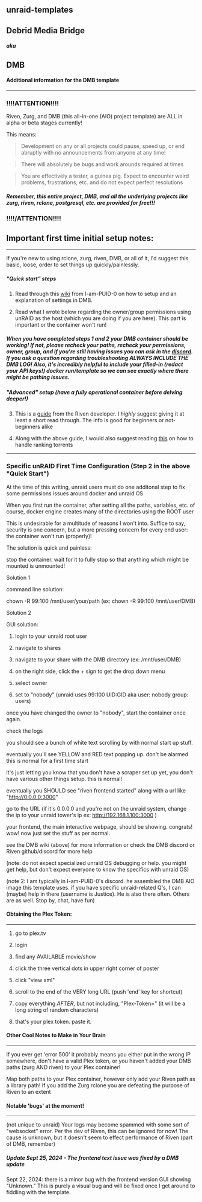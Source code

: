 ## unraid-templates

## Debrid Media Bridge

##### aka

## DMB

#### Additional information for the DMB template
---

### !!!!ATTENTION!!!!

Riven, Zurg, and DMB (this all-in-one (AIO) project template) are ALL in alpha or beta stages currently!

This means:

> Development on any or all projects could pause, speed up, or end abruptly with no announcements from anyone at any time!

> There will absolutely be bugs and work arounds required at times

> You are effectively a tester, a guinea pig. Expect to encounter weird problems, frustrations, etc. and do not expect perfect resolutions

##### Remember, this entire project, DMB, and all the underlying projects like zurg, riven, rclone, postgresql, etc. are provided for free!!!

### !!!!/ATTENTION!!!!


## Important first time initial setup notes:

---

If you're new to using rclone, zurg, riven, DMB, or all of it, I'd suggest this basic, loose, order to set things up quickly/painlessly.

##### "Quick start" steps

1) Read through this [wiki](https://github.com/I-am-PUID-0/DMB/wiki) from I-am-PUID-0 on how to setup and an explanation of settings in DMB.   
   
2) Read what I wrote below regarding the owner/group permissions using unRAID as the host (which you are doing if you are here). This part is important or the container won't run!   

##### When you have completed steps 1 and 2 your DMB container *should* be working! If not, please recheck your paths, recheck your permissions, owner, group, and if you're still having issues you can ask in the [discord](https://discord.gg/8dqKUBtbp5). If you ask a question regarding troubleshooting ALWAYS INCLUDE THE DMB LOG! Also, it's incredibly helpful to include your filled-in (redact your API keys!) docker run/template so we can see *exactly* where there might be pathing issues.

##### "Advanced" setup (have a fully operational container before delving deeper!)

3) This is a [guide](https://rivenmedia.github.io/wiki/) from the Riven developer. I *highly* suggest giving it at least a short read through. The info is good for beginners or not-beginners alike   
   
4) Along with the above guide, I would also suggest reading [this](https://dreulavelle.github.io/rank-torrent-name/users/faq/) on how to handle ranking torrents   

---   

### Specific unRAID First Time Configuration (Step 2 in the above "Quick Start")

At the time of this writing, unraid users must do one additonal step to fix some permissions issues around docker and unraid OS

When you first run the container, after setting all the paths, variables, etc. of course, docker engine creates many of the directories using the ROOT user

This is undesirable for a multitude of reasons I won't into. Suffice to say, security is one concern, but a more pressing concern for every end user: the container won't run (properly)!

The solution is quick and painless:

stop the container. wait for it to fully stop so that anything which might be mounted is unmounted!

Solution 1

command line solution:

chown -R 99:100 /mnt/user/your/path (ex: chown -R 99:100 /mnt/user/DMB)

Solution 2

GUI solution:

1. login to your unraid root user

2. navigate to shares

3. navigate to your share with the DMB directory (ex: /mnt/user/DMB)

4. on the right side, click the + sign to get the drop down menu

5. select owner

6. set to "nobody" (unraid uses 99:100 UID:GID aka user: nobody group: users)

once you have changed the owner to "nobody", start the container once again. 

check the logs

you should see a bunch of white text scrolling by with normal start up stuff. 

eventually you'll see YELLOW and RED text popping up. don't be alarmed this is normal for a first time start

it's just letting you know that you don't have a scraper set up yet, you don't have various other things setup. this is normal!

eventually you SHOULD see "riven frontend started" along with a url like "http://0.0.0.0:3000"

go to the URL (if it's 0.0.0.0 and you're not on the unraid system, change the ip to your unraid tower's ip ex: http://192.168.1.100:3000 )

your frontend, the main interactive webpage, should be showing. congrats! wow! now just set the stuff as per normal. 

see the DMB wiki (above) for more information or check the DMB discord or Riven github/discord for more help

(note: do not expect specialized unraid OS debugging or help. you might get help, but don't expect everyone to know the specifics with unraid OS)

(note 2: I am typically in I-am-PUID-0's discord. he assembled the DMB AIO image this template uses. if you have specific unraid-related Q's, I can (maybe) help in there (username is Justice). He is also there often. Others are as well. Stop by, chat, have fun)

#### Obtaining the Plex Token:
---

1. go to plex.tv

2. login 

3. find any AVAILABLE movie/show

4. click the three vertical dots in upper right corner of poster

5. click "view xml"

6. scroll to the end of the VERY long URL (push 'end' key for shortcut)

7. copy everything *AFTER*, but not including, "Plex-Token=" (it will be a long string of random characters)

8. that's your plex token. paste it.

#### Other Cool Notes to Make in Your Brain
---

If you ever get 'error 500' it probably means you either put in the wrong IP somewhere, don't have a valid Plex token, or you haven't added your DMB paths (zurg AND riven) to your Plex container!

  Map both paths to your Plex container, however only add your Riven path as a library path! If you add the Zurg rclone you are defeating the purpose of Riven to an extent

#### Notable 'bugs' at the moment!
---

(not unique to unraid) Your logs may become spammed with some sort of "websocket" error. Per the dev of Riven, this can be ignored for now! The cause is unknown, but it doesn't seem to effect performance of Riven (part of DMB, remember)

##### Update Sept 25, 2024 - The frontend text issue was fixed by a DMB update
Sept 22, 2024: there is a minor bug with the frontend version GUI showing "Unknown." This is purely a visual bug and will be fixed once I get around to fiddling with the template.
